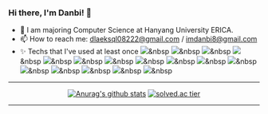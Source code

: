 ### Hi there, I'm Danbi! 👋

- 🏫 I am majoring Computer Science at Hanyang University ERICA.
- 📫 How to reach me: dlaeksql08222@gmail.com / imdanbi8@gmail.com
- ✨ Techs that I've used at least once 
<img src="https://img.shields.io/badge/C-A8B9CC?style=flat-square&logo=C&logoColor=white"/></a>&nbsp 
<img src="https://img.shields.io/badge/C++-00599C?style=flat-square&logo=C%2B%2B&logoColor=white"/></a>&nbsp 
<img src="https://img.shields.io/badge/Python-3776AB?style=flat-square&logo=Python&logoColor=white"/></a>&nbsp 
<img src="https://img.shields.io/badge/Java-007396?style=flat-square&logo=Java&logoColor=white"/></a>&nbsp 
<img src="https://img.shields.io/badge/PyTorch-EE4C2C?style=flat-square&logo=PyTorch&logoColor=white"/></a>&nbsp 
<img src="https://img.shields.io/badge/Jupyter-F37626?style=flat-square&logo=Jupyter&logoColor=white"/></a>&nbsp 
<img src="https://img.shields.io/badge/OpenCV-5C3EE8?style=flat-square&logo=OpenCV&logoColor=white"/></a>&nbsp 
<img src="https://img.shields.io/badge/React-61DAFB?style=flat-square&logo=React&logoColor=white"/></a>&nbsp 
<img src="https://img.shields.io/badge/Vue.js-4FC08D?style=flat-square&logo=Vue.js&logoColor=white"/></a>&nbsp 
<img src="https://img.shields.io/badge/Bootstrap-7952B3?style=flat-square&logo=Bootstrap&logoColor=white"/></a>&nbsp 
<img src="https://img.shields.io/badge/PostgreSQL-4169E1?style=flat-square&logo=PostgreSQL&logoColor=white"/></a>&nbsp 
<img src="https://img.shields.io/badge/RStudio-75AADB?style=flat-square&logo=RStudio&logoColor=white"/></a>&nbsp 
<img src="https://img.shields.io/badge/Android Studio-3DDC84?style=flat-square&logo=Android Studio&logoColor=white"/></a>&nbsp 
<img src="https://img.shields.io/badge/Fortran-734F96?style=flat-square&logo=Fortran&logoColor=white"/></a>&nbsp 
<img src="https://img.shields.io/badge/Github-181717?style=flat-square&logo=Github&logoColor=white"/></a>&nbsp 
<img src="https://img.shields.io/badge/Slack-4A154B?style=flat-square&logo=slack&logoColor=white"/></a>&nbsp 

<hr>

<div align=center>
  
  [![Anurag's github stats](https://github-readme-stats.vercel.app/api?username=LIMDANBI)](https://github.com/LIMDANBI/github-readme-stats) </a>
  [![solved.ac tier](http://mazassumnida.wtf/api/generate_badge?boj=newsweetrain822)](https://solved.ac/newsweetrain822)
  
</div>

<hr>

<!--
**LIMDANBI/LIMDANBI** is a ✨ _special_ ✨ repository because its `README.md` (this file) appears on your GitHub profile.

Here are some ideas to get you started:

- 🔭 I’m currently working on ...
- 🌱 I’m currently learning ...
- 👯 I’m looking to collaborate on ...
- 🤔 I’m looking for help with ...
- 💬 Ask me about ...
- 📫 How to reach me: ...
- 😄 Pronouns: ...
- ⚡ Fun fact: ...
-->
